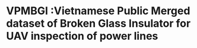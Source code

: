 # VPMBGI :Vietnamese Public Merged dataset of Broken Glass Insulator for UAV inspection of power lines
